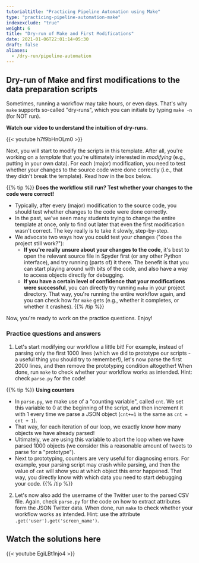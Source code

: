 ```yaml
---
tutorialtitle: "Practicing Pipeline Automation using Make"
type: "practicing-pipeline-automation-make"
indexexclude: "true"
weight: 6
title: "Dry-run of Make and First Modifications"
date: 2021-01-06T22:01:14+05:30
draft: false
aliases:
  - /dry-run/pipeline-automation
---
```


## Dry-run of Make and first modifications to the data preparation scripts

Sometimes, running a workflow may take hours, or even days. That's why `make`
supports so-called "dry-runs", which you can initiate by typing `make -n` (for NOT run).

**Watch our video to understand the intuition of dry-runs.**

{{< youtube h7f9bHnOLm0 >}}


Next, you will start to modify the scripts in this template. After all, you're working on a *template* that you're ultimately interested in *modifying* (e.g., putting in your own data). For each (major) modification, you need to test whether your changes to the source code were done correctly (i.e., that they didn't break the template). Read how in the box below.

{{% tip %}}
**Does the workflow still run? Test whether your changes to the code were correct!**

- Typically, after every (major) modification to the source code, you should test whether changes to the code were done correctly.
- In the past, we've seen many students trying to change the entire template at once, only to find out later that even the first modification wasn't correct. The key really is to take it slowly, step-by-step.
- We advocate two ways how you could test your changes ("does the project still work?"):
    - **If you're really unsure about your changes to the code**, it's best to open the relevant source file in Spyder first (or any other Python interface), and try running (parts of) it there. The benefit is that you can start playing around with bits of the code, and also have a way to access objects directly for debugging.
    - **If you have a certain level of confidence that your modifications were successful**, you can directly try running `make` in your project directory. That way, you're running the entire workflow again, and you can check how far `make` gets (e.g., whether it completes, or whether it crashes).
{{% /tip %}}

Now, you're ready to work on the practice questions. Enjoy!

### Practice questions and answers

1) Let's start modifying our workflow a little bit! For example,
instead of parsing only the first 1000 lines (which we did
to prototype our scripts - a useful thing you should try to remember!),
let's now parse the first 2000 lines, and then remove the prototyping
condition altogether! When done, run `make` to check whether your workflow works as intended. Hint: check `parse.py` for the code!

{{% tip %}}
**Using counters**
- In `parse.py`, we make use of a "counting variable", called `cnt`. We set this variable to 0 at the beginning of the script, and then increment it with 1 every time we parse a JSON object (`cnt+=1` is the same as `cnt = cnt + 1`).
- That way, for each iteration of our loop, we exactly know how many objects we have already parsed!
- Ultimately, we are using this variable to abort the loop when we have parsed 1000 objects (we consider this a reasonable amount of tweets to parse for a "prototype").
- Next to prototyping, counters are very useful for diagnosing errors. For example, your parsing script may crash while parsing, and then the value of `cnt` will show you at which object this error happened. That way, you directly know with which data you need to start debugging your code.
{{% /tip %}}

2) Let's now also add the username of the Twitter user to the parsed
CSV file. Again, check `parse.py` for the code on how to
extract attributes form the JSON Twitter data. When done, run `make` to check whether your workflow works as intended. Hint: use the
attribute `.get('user').get('screen_name')`.

## Watch the solutions here

{{< youtube EgiLBt1njo4 >}}
